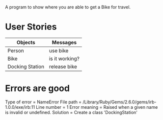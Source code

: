 A program to show where you are able to get a Bike for travel.

# User Stories
| Objects                      | Messages          | 
| ---------------------------- | ----------------- | 
| Person                       | use bike          |
| Bike                         | is it working?    |
| Docking Station              | release bike      |


# Errors are good
Type of error = NameError
File path = /Library/Ruby/Gems/2.6.0/gems/irb-1.0.0/exe/irb:11
Line number = 1
Error meaning = Raised when a given name is invalid or undefined.
Solution = Create a class 'DockingStation'
